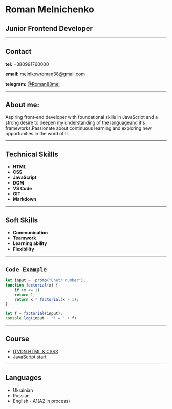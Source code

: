 # Roman Melnichenko
## Junior Frontend Developer 
***
## __Contact__
__tel:__ +380991760000

__email:__ melnikowroman38@gmail.com

__telegram:__ [@Roman88mel](https://web.telegram.org/a/)

***
## About me:
Aspiring front-end developer with fpundational skills in JavaScript and a strong desire to deepen my understanding of the languageand it's frameworks.Passionate about continuous learning and exploring new opportunities in the word of IT.

***
## Technical Skillls
  * __HTML__
  * __CSS__
  * __JavaScript__
  * __DOM__
  * __VS Code__
  * __GIT__
  * __Markdown__

***
## Soft Skills
  * __Communication__
  * __Teamwork__
  * __Learning ability__
  * __Flexibility__

***
## `Code Example`
```javascript
let input = +promp("Enetr number");
function factorial(x) {
    if (x <= 1)
    return 1;
    return x * factorial(x - 1);
}

let f = factorial(input);
console.log(input + "! = " + f)
```

***
## Course
* [ITVDN HTML & CSS3](https://itvdn.com/ua)
* [JavaScript start](https://itvdn.com/ua)

***
## Languages
  * Ukrainian
  * Russian
  * English - A1(A2 in process)




